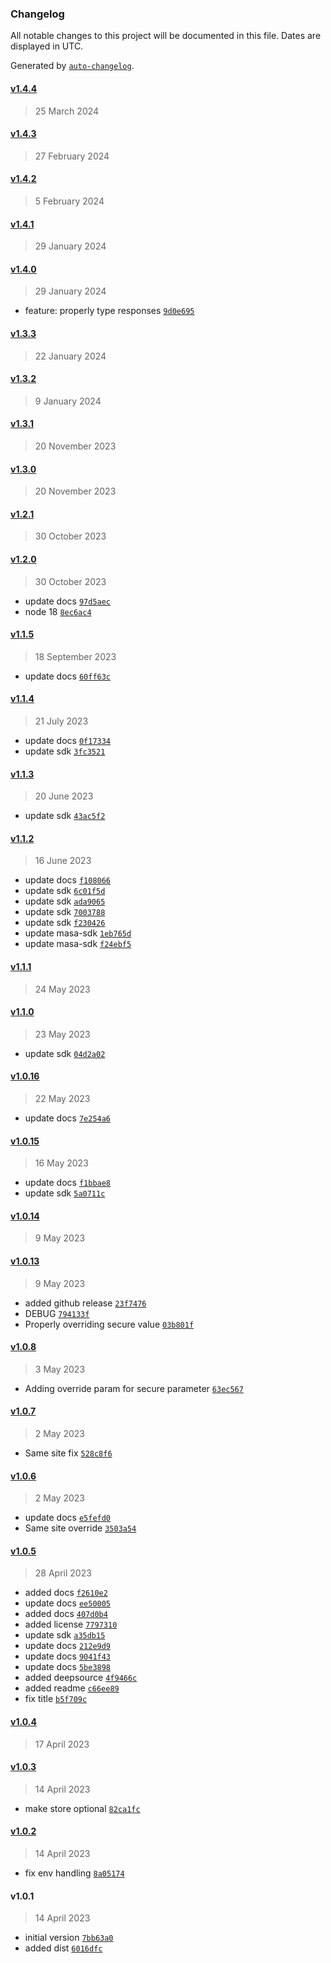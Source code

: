 ### Changelog

All notable changes to this project will be documented in this file. Dates are displayed in UTC.

Generated by [`auto-changelog`](https://github.com/CookPete/auto-changelog).

#### [v1.4.4](https://github.com/masa-finance/masa-express/compare/v1.4.3...v1.4.4)

> 25 March 2024

#### [v1.4.3](https://github.com/masa-finance/masa-express/compare/v1.4.2...v1.4.3)

> 27 February 2024

#### [v1.4.2](https://github.com/masa-finance/masa-express/compare/v1.4.1...v1.4.2)

> 5 February 2024

#### [v1.4.1](https://github.com/masa-finance/masa-express/compare/v1.4.0...v1.4.1)

> 29 January 2024

#### [v1.4.0](https://github.com/masa-finance/masa-express/compare/v1.3.3...v1.4.0)

> 29 January 2024

- feature: properly type responses [`9d0e695`](https://github.com/masa-finance/masa-express/commit/9d0e6953a12f203ba343b525d39b33f601ac4df9)

#### [v1.3.3](https://github.com/masa-finance/masa-express/compare/v1.3.2...v1.3.3)

> 22 January 2024

#### [v1.3.2](https://github.com/masa-finance/masa-express/compare/v1.3.1...v1.3.2)

> 9 January 2024

#### [v1.3.1](https://github.com/masa-finance/masa-express/compare/v1.3.0...v1.3.1)

> 20 November 2023

#### [v1.3.0](https://github.com/masa-finance/masa-express/compare/v1.2.1...v1.3.0)

> 20 November 2023

#### [v1.2.1](https://github.com/masa-finance/masa-express/compare/v1.2.0...v1.2.1)

> 30 October 2023

#### [v1.2.0](https://github.com/masa-finance/masa-express/compare/v1.1.5...v1.2.0)

> 30 October 2023

- update docs [`97d5aec`](https://github.com/masa-finance/masa-express/commit/97d5aecb77bc023ce075d21eba7b64a5d49e1108)
- node 18 [`8ec6ac4`](https://github.com/masa-finance/masa-express/commit/8ec6ac4530d4eebc5ff5c02fdd4e527bb6ca8f0f)

#### [v1.1.5](https://github.com/masa-finance/masa-express/compare/v1.1.4...v1.1.5)

> 18 September 2023

- update docs [`60ff63c`](https://github.com/masa-finance/masa-express/commit/60ff63c7baa12867c0c6db8af2a5a6f353933f3c)

#### [v1.1.4](https://github.com/masa-finance/masa-express/compare/v1.1.3...v1.1.4)

> 21 July 2023

- update docs [`0f17334`](https://github.com/masa-finance/masa-express/commit/0f17334b634f4b8507873dd7053dc81c98375bed)
- update sdk [`3fc3521`](https://github.com/masa-finance/masa-express/commit/3fc352167d51dbb3e50cc39134c1ca3a4463dc6b)

#### [v1.1.3](https://github.com/masa-finance/masa-express/compare/v1.1.2...v1.1.3)

> 20 June 2023

- update sdk [`43ac5f2`](https://github.com/masa-finance/masa-express/commit/43ac5f2816abe7e4c4187f9f9c248a6cadfae214)

#### [v1.1.2](https://github.com/masa-finance/masa-express/compare/v1.1.1...v1.1.2)

> 16 June 2023

- update docs [`f108066`](https://github.com/masa-finance/masa-express/commit/f1080663f151e85b4e885ec98e369e4e78fc6b1f)
- update sdk [`6c01f5d`](https://github.com/masa-finance/masa-express/commit/6c01f5dfcf3c0fab84d1db02f26871fd0563c828)
- update sdk [`ada9065`](https://github.com/masa-finance/masa-express/commit/ada9065e33199708c64c6c88b87cfa964fd8edf9)
- update sdk [`7003788`](https://github.com/masa-finance/masa-express/commit/70037882c15344a739e1fd84cbbf80e274197725)
- update sdk [`f230426`](https://github.com/masa-finance/masa-express/commit/f2304261fd80d2db9c19b0ce7ac85b7587cdf409)
- update masa-sdk [`1eb765d`](https://github.com/masa-finance/masa-express/commit/1eb765d3a4f4af7c0bc32e2c7feb6ba91c5a3385)
- update masa-sdk [`f24ebf5`](https://github.com/masa-finance/masa-express/commit/f24ebf5a7f2a62633ecb79f5a56c8107b415fed6)

#### [v1.1.1](https://github.com/masa-finance/masa-express/compare/v1.1.0...v1.1.1)

> 24 May 2023

#### [v1.1.0](https://github.com/masa-finance/masa-express/compare/v1.0.16...v1.1.0)

> 23 May 2023

- update sdk [`04d2a02`](https://github.com/masa-finance/masa-express/commit/04d2a02e17511a936d712f944997509b12ebc9df)

#### [v1.0.16](https://github.com/masa-finance/masa-express/compare/v1.0.15...v1.0.16)

> 22 May 2023

- update docs [`7e254a6`](https://github.com/masa-finance/masa-express/commit/7e254a61a7159355fbb96e2ec7d4ea37f48424ee)

#### [v1.0.15](https://github.com/masa-finance/masa-express/compare/v1.0.14...v1.0.15)

> 16 May 2023

- update docs [`f1bbae8`](https://github.com/masa-finance/masa-express/commit/f1bbae8547009131c1315423def53ae360c9f25f)
- update sdk [`5a0711c`](https://github.com/masa-finance/masa-express/commit/5a0711ca6e3820baf559e26a2a2bc6d1883e1d42)

#### [v1.0.14](https://github.com/masa-finance/masa-express/compare/v1.0.13...v1.0.14)

> 9 May 2023

#### [v1.0.13](https://github.com/masa-finance/masa-express/compare/v1.0.8...v1.0.13)

> 9 May 2023

- added github release [`23f7476`](https://github.com/masa-finance/masa-express/commit/23f747651e05ec4b3f06a07f9cbe97e023e00152)
- DEBUG [`794133f`](https://github.com/masa-finance/masa-express/commit/794133f641d1b140862a99dbbe4dc66505a76077)
- Properly overriding secure value [`03b801f`](https://github.com/masa-finance/masa-express/commit/03b801f3a7a7796d28574fd669311a4724b840a1)

#### [v1.0.8](https://github.com/masa-finance/masa-express/compare/v1.0.7...v1.0.8)

> 3 May 2023

- Adding override param for secure parameter [`63ec567`](https://github.com/masa-finance/masa-express/commit/63ec567e832cfb62213bb9e3a5cf6683dae9698f)

#### [v1.0.7](https://github.com/masa-finance/masa-express/compare/v1.0.6...v1.0.7)

> 2 May 2023

- Same site fix [`528c8f6`](https://github.com/masa-finance/masa-express/commit/528c8f62ed41247bf0460cb10629be9d8c6d8203)

#### [v1.0.6](https://github.com/masa-finance/masa-express/compare/v1.0.5...v1.0.6)

> 2 May 2023

- update docs [`e5fefd0`](https://github.com/masa-finance/masa-express/commit/e5fefd0d925d0494749e53d7da37032a4bb89f39)
- Same site override [`3503a54`](https://github.com/masa-finance/masa-express/commit/3503a548a61ef8768060ee1ebd575316af0ab434)

#### [v1.0.5](https://github.com/masa-finance/masa-express/compare/v1.0.4...v1.0.5)

> 28 April 2023

- added docs [`f2610e2`](https://github.com/masa-finance/masa-express/commit/f2610e2c7aa6d65acc2ef23dc41d6dd40d0b8bee)
- update docs [`ee50005`](https://github.com/masa-finance/masa-express/commit/ee50005c7f6a64a48883760d3ccfd205863f49c2)
- added docs [`407d0b4`](https://github.com/masa-finance/masa-express/commit/407d0b46b86dee0a6b901449a2a6486160db1dab)
- added license [`7797310`](https://github.com/masa-finance/masa-express/commit/7797310d69caf33835c3d29a1e27671fb6b1c930)
- update sdk [`a35db15`](https://github.com/masa-finance/masa-express/commit/a35db1551441024aa63d3aa344f271ce9349723a)
- update docs [`212e9d9`](https://github.com/masa-finance/masa-express/commit/212e9d943855b4640c50c37a9bd320acf3c263f1)
- update docs [`9041f43`](https://github.com/masa-finance/masa-express/commit/9041f4391f4e00882bb433c675dae51fc2f44df8)
- update docs [`5be3898`](https://github.com/masa-finance/masa-express/commit/5be389851956975b31d6cdeaf306f37fb6a27e22)
- added deepsource [`4f9466c`](https://github.com/masa-finance/masa-express/commit/4f9466cc0b02051833d11ee163a3612a00020dd2)
- added readme [`c66ee89`](https://github.com/masa-finance/masa-express/commit/c66ee8963a6458ddb223582f60a5f60cac3ae68d)
- fix title [`b5f709c`](https://github.com/masa-finance/masa-express/commit/b5f709c9d672af42b2c488aebcd2e7b3b7d14770)

#### [v1.0.4](https://github.com/masa-finance/masa-express/compare/v1.0.3...v1.0.4)

> 17 April 2023

#### [v1.0.3](https://github.com/masa-finance/masa-express/compare/v1.0.2...v1.0.3)

> 14 April 2023

- make store optional [`82ca1fc`](https://github.com/masa-finance/masa-express/commit/82ca1fc2c9d7c61088be8e12180ad86d823700d4)

#### [v1.0.2](https://github.com/masa-finance/masa-express/compare/v1.0.1...v1.0.2)

> 14 April 2023

- fix env handling [`8a05174`](https://github.com/masa-finance/masa-express/commit/8a05174ba23ee15e324b296ccba1808dd0c077f9)

#### v1.0.1

> 14 April 2023

- initial version [`7bb63a0`](https://github.com/masa-finance/masa-express/commit/7bb63a06274444c37308736d3be0cee4cc2bd181)
- added dist [`6016dfc`](https://github.com/masa-finance/masa-express/commit/6016dfcba01032d2b95eb4222a61e31c02a8b726)
